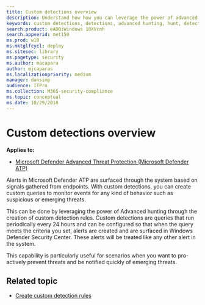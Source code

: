 ```yaml
---
title: Custom detections overview
description: Understand how how you can leverage the power of advanced hunting to create custom detections
keywords: custom detections, detections, advanced hunting, hunt, detect, query
search.product: eADQiWindows 10XVcnh
search.appverid: met150
ms.prod: w10
ms.mktglfcycl: deploy
ms.sitesec: library
ms.pagetype: security
ms.author: macapara
author: mjcaparas
ms.localizationpriority: medium
manager: dansimp
audience: ITPro
ms.collection: M365-security-compliance 
ms.topic: conceptual
ms.date: 10/29/2018
---
```



# Custom detections overview
**Applies to:**
- [Microsoft Defender Advanced Threat Protection (Microsoft Defender ATP)](https://go.microsoft.com/fwlink/p/?linkid=2069559)


Alerts in Microsoft Defender ATP are surfaced through the system based on signals gathered from endpoints. With custom detections, you can create custom queries to monitor events for any kind of behavior such as suspicious or emerging threats.

This can be done by leveraging the power of Advanced hunting through the creation of custom detection rules. 
Custom detections are queries that run periodically every 24 hours and can be configured so that when the query meets the criteria you set, alerts are created and are surfaced in Windows Defender Security Center. These alerts will be treated like any other alert in the system.

This capability is particularly useful for scenarios when you want to pro-actively prevent threats and be notified quickly of emerging threats.

## Related topic
- [Create custom detection rules](custom-detection-rules.md)



